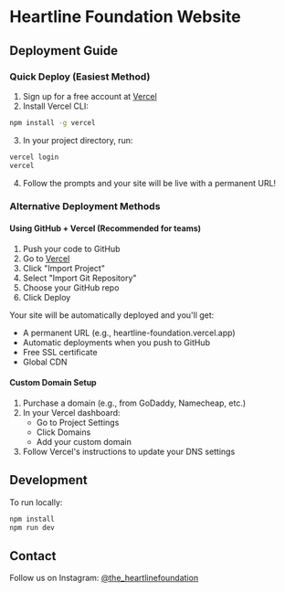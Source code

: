 # Heartline Foundation Website

## Deployment Guide

### Quick Deploy (Easiest Method)
1. Sign up for a free account at [Vercel](https://vercel.com)
2. Install Vercel CLI:
```bash
npm install -g vercel
```

3. In your project directory, run:
```bash
vercel login
vercel
```

4. Follow the prompts and your site will be live with a permanent URL!

### Alternative Deployment Methods

#### Using GitHub + Vercel (Recommended for teams)
1. Push your code to GitHub
2. Go to [Vercel](https://vercel.com)
3. Click "Import Project"
4. Select "Import Git Repository"
5. Choose your GitHub repo
6. Click Deploy

Your site will be automatically deployed and you'll get:
- A permanent URL (e.g., heartline-foundation.vercel.app)
- Automatic deployments when you push to GitHub
- Free SSL certificate
- Global CDN

#### Custom Domain Setup
1. Purchase a domain (e.g., from GoDaddy, Namecheap, etc.)
2. In your Vercel dashboard:
   - Go to Project Settings
   - Click Domains
   - Add your custom domain
3. Follow Vercel's instructions to update your DNS settings

## Development
To run locally:
```bash
npm install
npm run dev
```

## Contact
Follow us on Instagram: [@the_heartlinefoundation](https://www.instagram.com/the_heartlinefoundation/) 